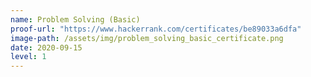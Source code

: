 ```yaml
---
name: Problem Solving (Basic)
proof-url: "https://www.hackerrank.com/certificates/be89033a6dfa"
image-path: /assets/img/problem_solving_basic_certificate.png
date: 2020-09-15
level: 1
---
```

